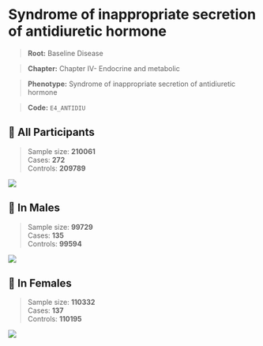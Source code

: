 # Syndrome of inappropriate secretion of antidiuretic hormone

> **Root:** Baseline Disease  

> **Chapter:** Chapter IV- Endocrine and metabolic  

> **Phenotype:** Syndrome of inappropriate secretion of antidiuretic hormone  

> **Code:** `E4_ANTIDIU`

## 🧪 All Participants  
> Sample size: **210061**  
> Cases: **272**  
> Controls: **209789**
<img src="/Disease/Figures/ALL/Incidence/E4_ANTIDIU.png"/>
<CsvTable src="/Disease/Data/ALL/Incidence/COX_E4_ANTIDIU.csv" label="🔍 View full results" />

## 👨 In Males  
> Sample size: **99729**  
> Cases: **135**  
> Controls: **99594**
<img src="/Disease/Figures/Male/Incidence/E4_ANTIDIU.png"/>
<CsvTable src="/Disease/Data/Male/Incidence/COX_E4_ANTIDIU.csv" label="🔍 View full results" />

## 👩 In Females  
> Sample size: **110332**  
> Cases: **137**  
> Controls: **110195**
<img src="/Disease/Figures/Female/Incidence/E4_ANTIDIU.png"/>
<CsvTable src="/Disease/Data/Female/Incidence/COX_E4_ANTIDIU.csv" label="🔍 View full results" />
